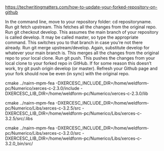 https://techwritingmatters.com/how-to-update-your-forked-repository-on-github


In the command line, move to your repository folder: cd repositoryname.
Run git fetch upstream. This fetches all the changes from the original repo.
Run git checkout develop. This assumes the main branch of your repository is called develop. It may be called master, so type the appropriate command. This switches you to that branch in case you’re not there already.
Run git merge upstream/develop. Again, substitute develop for whatever your main branch is. This merges all the changes from the original repo to your local clone.
Run git push. This pushes the changes from your local clone to your forked repo in GitHub. If for some reason this doesn’t work, try git push origin develop (or master).
Refresh your Github page and your fork should now be even (in sync) with the original repo.




cmake ../nairn-mpm-fea -DXERCESC_INCLUDE_DIR=/home/weldform-pc/Numerico/xerces-c-2.3.0/include -DXERCESC_LIB_DIR=/home/weldform-pc/Numerico/xerces-c-2.3.0/lib


cmake ../nairn-mpm-fea -DXERCESC_INCLUDE_DIR=/home/weldform-pc/Numerico/Libs/xerces-c-3.2.5/src -DXERCESC_LIB_DIR=/home/weldform-pc/Numerico/Libs/xerces-c-3.2.5/src/.libs

cmake ../nairn-mpm-fea -DXERCESC_INCLUDE_DIR=/home/weldform-pc/Numerico/Libs/xerces-c-3.2.0/src -DXERCESC_LIB_DIR=/home/weldform-pc/Numerico/Libs/xerces-c-3.2.0_bin/src/